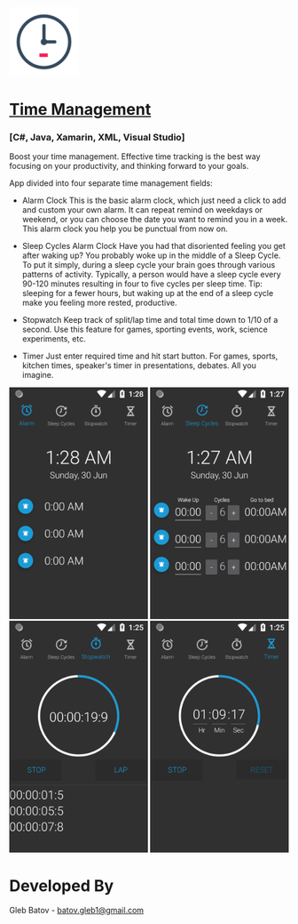 <p align="left">
  <img src="https://github.com/glebbatov/TimeManagement/blob/master/icon512.png?" width="125">
  <a target="_blank" href="https://play.google.com/store/apps/details?id=com.GB.TimeManagement"><h1>Time Management</h1></a>
  <h3>[C#, Java, Xamarin, XML, Visual Studio]</h3>
<p>
  
Boost your time management. Effective time tracking is the best way focusing on your productivity, and thinking forward to your goals.


App divided into four separate time management fields:

* Alarm Clock
This is the basic alarm clock, which just need a click to add and custom your own alarm. It can repeat remind on weekdays or weekend, or you can choose the date you want to remind you in a week. This alarm clock you help you be punctual from now on.

* Sleep Cycles Alarm Clock
Have you had that disoriented feeling you get after waking up? You probably woke up in the middle of a Sleep Cycle. To put it simply, during a sleep cycle your brain goes through various patterns of activity. Typically, a person would have a sleep cycle every 90-120 minutes resulting in four to five cycles per sleep time. Tip: sleeping for a fewer hours, but waking up at the end of a sleep cycle make you feeling more rested, productive. 

* Stopwatch
Keep track of split/lap time and total time down to 1/10 of a second. Use this feature for games, sporting events, work, science experiments, etc.

* Timer
Just enter required time and hit start button. For games, sports, kitchen times, speaker's timer in presentations, debates. All you imagine.

<p>
<p align="center">
  <img src="https://github.com/glebbatov/TimeManagement/blob/master/1.png" width="250">
  <img src="https://github.com/glebbatov/TimeManagement/blob/master/2.png" width="250">
  <img src="https://github.com/glebbatov/TimeManagement/blob/master/3.png" width="250">
  <img src="https://github.com/glebbatov/TimeManagement/blob/master/4.png" width="250">
</p>

# Developed By
Gleb Batov - batov.gleb1@gmail.com
